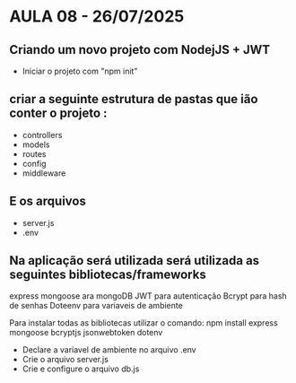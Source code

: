 # AULA 08 - 26/07/2025

## Criando um novo projeto com NodejJS + JWT
- Iniciar o projeto com "npm init"

## criar a seguinte estrutura de pastas que ião conter o projeto :

- controllers
- models
- routes
- config
- middleware

## E os arquivos
- server.js
- .env

## Na aplicação será utilizada será utilizada as seguintes bibliotecas/frameworks 
express
mongoose ara mongoDB
JWT para autenticação
Bcrypt para hash de senhas
Doteenv para variaveis de ambiente

Para instalar todas as bibliotecas utilizar o comando: 
npm install express mongoose bcryptjs jsonwebtoken dotenv


- Declare a variavel de ambiente no arquivo .env
- Crie o arquivo server.js
- Crie e configure o arquivo db.js